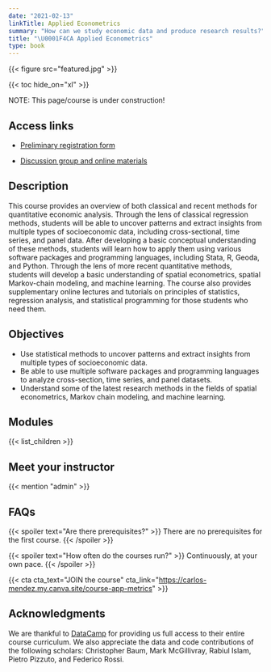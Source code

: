 ```yaml
---
date: "2021-02-13"
linkTitle: Applied Econometrics
summary: "How can we study economic data and produce research results?"
title: "\U0001F4CA Applied Econometrics"
type: book
---
```


{{< figure src="featured.jpg" >}}

{{< toc hide_on="xl" >}}

NOTE: This page/course is under construction!

## Access links

- [Preliminary registration form](https://forms.gle/4vQgh8AptKAWuLqWA)

- [Discussion group and online materials](https://discord.gg/NKb5GJJmkd)

## Description

This course provides an overview of both classical and recent methods for quantitative economic analysis. Through the lens of classical regression methods, students will be able to uncover patterns and extract insights from multiple types of socioeconomic data, including cross-sectional, time series, and panel data.  After developing a basic conceptual understanding of these methods, students will learn how to apply them using various software packages and programming languages, including Stata, R, Geoda, and Python. Through the lens of more recent quantitative methods, students will develop a basic understanding of spatial econometrics, spatial Markov-chain modeling, and machine learning.  The course also provides supplementary online lectures and tutorials on principles of statistics, regression analysis, and statistical programming for those students who need them. 

## Objectives

- Use statistical methods to uncover patterns and extract insights from multiple types of socioeconomic data.
- Be able to use multiple software packages and programming languages to analyze cross-section, time series, and panel datasets.
- Understand some of the latest research methods in the fields of spatial econometrics, Markov chain modeling, and machine learning.
## Modules

{{< list_children >}}

## Meet your instructor

{{< mention "admin" >}}

## FAQs

{{< spoiler text="Are there prerequisites?" >}}
There are no prerequisites for the first course.
{{< /spoiler >}}

{{< spoiler text="How often do the courses run?" >}}
Continuously, at your own pace.
{{< /spoiler >}}

{{< cta cta_text="JOIN the course" cta_link="https://carlos-mendez.my.canva.site/course-app-metrics" >}}

## Acknowledgments
We are thankful to [DataCamp](http://datacamp.com/) for providing us full access to their entire course curriculum. We also appreciate the data and code contributions of the following scholars: Christopher Baum, Mark McGillivray, Rabiul Islam, Pietro Pizzuto, and Federico Rossi.      
